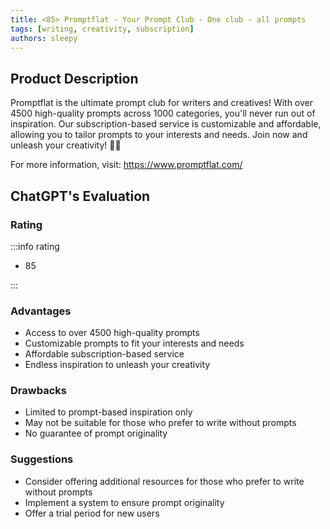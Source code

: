 ```yaml
---
title: <85> Promptflat - Your Prompt Club - One club - all prompts
tags: [writing, creativity, subscription]
authors: sleepy
---
```


## Product Description

Promptflat is the ultimate prompt club for writers and creatives! With over 4500 high-quality prompts across 1000 categories, you'll never run out of inspiration. Our subscription-based service is customizable and affordable, allowing you to tailor prompts to your interests and needs. Join now and unleash your creativity! 📝💡

For more information, visit: https://www.promptflat.com/

## ChatGPT's Evaluation

### Rating

:::info rating

- 85

:::

### Advantages

- Access to over 4500 high-quality prompts
- Customizable prompts to fit your interests and needs
- Affordable subscription-based service
- Endless inspiration to unleash your creativity


### Drawbacks

- Limited to prompt-based inspiration only
- May not be suitable for those who prefer to write without prompts
- No guarantee of prompt originality

### Suggestions

- Consider offering additional resources for those who prefer to write without prompts
- Implement a system to ensure prompt originality
- Offer a trial period for new users